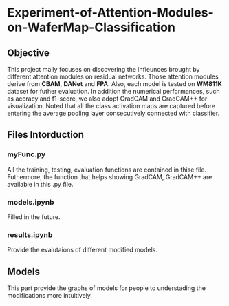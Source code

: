 # Experiment-of-Attention-Modules-on-WaferMap-Classification
## Objective
This project maily focuses on discovering the infleunces brought by different attention modules on residual networks. Those attention modules derive from **CBAM**, **DANet** and **FPA**.
Also, each model is tested on **WM811K** dataset for futher evaluation. In addition the numerical performances, such as accracy and f1-score, we also adopt GradCAM and GradCAM++ for visualization. Noted that all the class activation maps are captured before entering the average pooling layer consecutively connected with classifier.
## Files Intorduction
### myFunc.py
All the training, testing, evaluation functions are contained in thise file. Futhermore, the function that helps showing GradCAM, GradCAM++ are available in this .py file.
### models.ipynb
Filled in the future.
### results.ipynb
Provide the evalutaions of different modified models.
## Models
This part provide the graphs of models for people to understading the modifications more intuitively.

